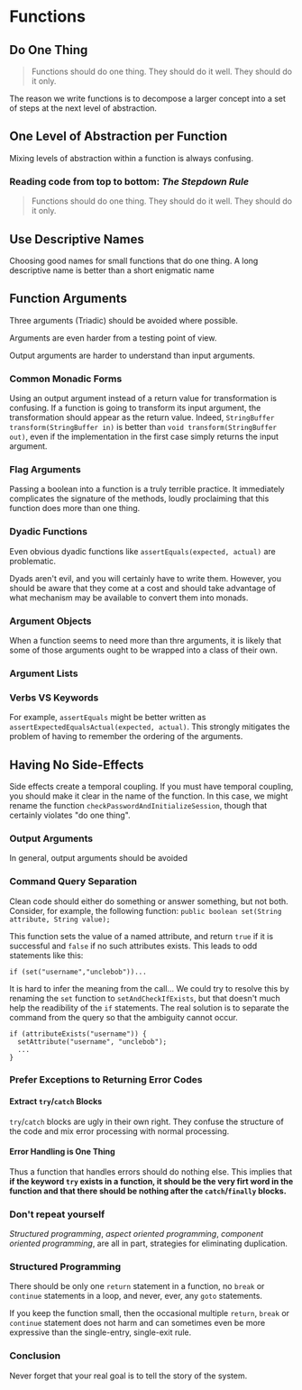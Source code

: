 # Functions
## Do One Thing

> Functions should do one thing. They should do it well. They should do it only.

The reason we write functions is to decompose a larger concept into a set of steps at the next level of abstraction.

## One Level of Abstraction per Function

Mixing levels of abstraction within a function is always confusing.

### Reading code from top to bottom: *The Stepdown Rule*
> Functions should do one thing. They should do it well. They should do it only.

## Use Descriptive Names
Choosing good names for small functions that do one thing. A long descriptive name is better than a short enigmatic name

## Function Arguments
Three arguments (Triadic) should be avoided where possible.

Arguments are even harder from a testing point of view.

Output arguments are harder to understand than input arguments.

### Common Monadic Forms
Using an output argument instead of a return value for transformation is confusing. If a function is going to transform its input argument, the transformation should appear as the return value. Indeed, `StringBuffer transform(StringBuffer in)` is better than `void transform(StringBuffer out)`, even if the implementation in the first case simply returns the input argument.

### Flag Arguments
Passing a boolean into a function is a truly terrible practice. It immediately complicates the signature of the methods, loudly proclaiming that this function does more than one thing.

### Dyadic Functions
Even obvious dyadic functions like `assertEquals(expected, actual)` are problematic.

Dyads aren't evil, and you will certainly have to write them. However, you should be aware that they come at a cost and should take advantage of what mechanism may be available to convert them into monads.

### Argument Objects
When a function seems to need more than thre arguments, it is likely that some of those arguments ought to be wrapped into a class of their own.

### Argument Lists
### Verbs VS Keywords
For example, `assertEquals` might be better written as `assertExpectedEqualsActual(expected, actual)`. This strongly mitigates the problem of having to remember the ordering of the arguments.
## Having No Side-Effects
Side effects create a temporal coupling. If you must have temporal coupling, you should make it clear in the name of the function. In this case, we might rename the function `checkPasswordAndInitializeSession`, though that certainly violates "do one thing".
### Output Arguments
In general, output arguments should be avoided

### Command Query Separation
Clean code should either do something or answer something, but not both. Consider, for example, the following function: `public boolean set(String attribute, String value);`

This function sets the value of a named attribute, and return `true` if it is successful and `false` if no such attributes exists. This leads to odd statements like this:

`if (set("username","unclebob"))...`

It is hard to infer the meaning from the call... We could try to resolve this by renaming the `set` function to `setAndCheckIfExists`, but that doesn't much help the readibility of the `if` statements. The real solution is to separate the command from the query so that the ambiguity cannot occur.

```
if (attributeExists("username")) {
  setAttribute("username", "unclebob");
  ...
}
```
### Prefer Exceptions to Returning Error Codes
#### Extract `try`/`catch` Blocks
`try`/`catch` blocks are ugly in their own right. They confuse the structure of the code and mix error processing with normal processing. 
#### Error Handling is One Thing
Thus a function that handles errors should do nothing else. This implies that **if the keyword `try` exists in a function, it should be the very firt word in the function and that there should be nothing after the `catch`/`finally` blocks.**

### Don't repeat yourself
*Structured programming*, *aspect oriented programming*, *component oriented programming*, are all in part, strategies for eliminating duplication.

### Structured Programming
There should be only one `return` statement in a function, no `break` or `continue` statements in a loop, and never, ever, any `goto` statements.

If you keep the function small, then the occasional multiple `return`, `break` or `continue` statement does not harm and can sometimes even be more expressive than the single-entry, single-exit rule.

### Conclusion
Never forget that your real goal is to tell the story of the system.
